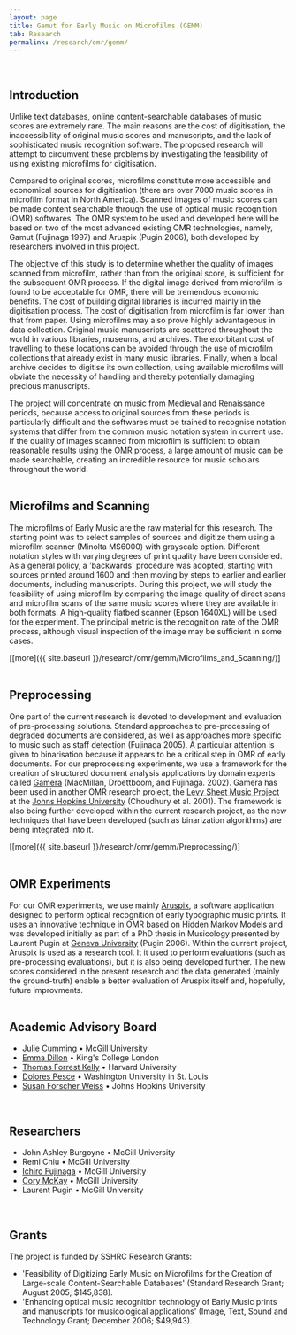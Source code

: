 ```yaml
---
layout: page
title: Gamut for Early Music on Microfilms (GEMM)
tab: Research
permalink: /research/omr/gemm/
---
```

<br>

## Introduction

Unlike text databases, online content-searchable databases of music scores are extremely rare. The main reasons are the cost of digitisation, the inaccessibility of original music scores and manuscripts, and the lack of sophisticated music recognition software. The proposed research will attempt to circumvent these problems by investigating the feasibility of using existing microfilms for digitisation.

Compared to original scores, microfilms constitute more accessible and economical sources for digitisation (there are over 7000 music scores in microfilm format in North America). Scanned images of music scores can be made content searchable through the use of optical music recognition (OMR) softwares. The OMR system to be used and developed here will be based on two of the most advanced existing OMR technologies, namely, Gamut (Fujinaga 1997) and Aruspix (Pugin 2006), both developed by researchers involved in this project.

The objective of this study is to determine whether the quality of images scanned from microfilm, rather than from the original score, is sufficient for the subsequent OMR process. If the digital image derived from microfilm is found to be acceptable for OMR, there will be tremendous economic benefits. The cost of building digital libraries is incurred mainly in the digitisation process. The cost of digitisation from microfilm is far lower than that from paper. Using microfilms may also prove highly advantageous in data collection. Original music manuscripts are scattered throughout the world in various libraries, museums, and archives. The exorbitant cost of travelling to these locations can be avoided through the use of microfilm collections that already exist in many music libraries. Finally, when a local archive decides to digitise its own collection, using available microfilms will obviate the necessity of handling and thereby potentially damaging precious manuscripts.

The project will concentrate on music from Medieval and Renaissance periods, because access to original sources from these periods is particularly difficult and the softwares must be trained to recognise notation systems that differ from the common music notation system in current use. If the quality of images scanned from microfilm is sufficient to obtain reasonable results using the OMR process, a large amount of music can be made searchable, creating an incredible resource for music scholars throughout the world.  
<br>

## Microfilms and Scanning

The microfilms of Early Music are the raw material for this research. The starting point was to select samples of sources and digitize them using a microfilm scanner (Minolta MS6000) with grayscale option. Different notation styles with varying degrees of print quality have been considered. As a general policy, a 'backwards' procedure was adopted, starting with sources printed around 1600 and then moving by steps to earlier and earlier documents, including manuscripts. During this project, we will study the feasibility of using microfilm by comparing the image quality of direct scans and microfilm scans of the same music scores where they are available in both formats. A high-quality flatbed scanner (Epson 1640XL) will be used for the experiment. The principal metric is the recognition rate of the OMR process, although visual inspection of the image may be sufficient in some cases.

[[more]({{ site.baseurl }}/research/omr/gemm/Microfilms_and_Scanning/)]  
<br>

## Preprocessing

One part of the current research is devoted to development and evaluation of pre-processing solutions. Standard approaches to pre-processing of degraded documents are considered, as well as approaches more specific to music such as staff detection (Fujinaga 2005). A particular attention is given to binarisation because it appears to be a critical step in OMR of early documents. For our preprocessing experiments, we use a framework for the creation of structured document analysis applications by domain experts called [Gamera](http://ldp.library.jhu.edu/projects/gamera/) (MacMillan, Droettboom, and Fujinaga. 2002). Gamera has been used in another OMR research project, the [Levy Sheet Music Project](http://levysheetmusic.mse.jhu.edu/) at the [Johns Hopkins University](http://jhu.edu/)
(Choudhury et al. 2001). The framework is also being further developed within the current research project, as the new techniques that have been developed (such as binarization algorithms) are being integrated into it.

[[more]({{ site.baseurl }}/research/omr/gemm/Preprocessing/)]  
<br>

## OMR Experiments

For our OMR experiments, we use mainly [Aruspix](http://www.aruspix.net/), a software application designed to perform optical recognition of early typographic music prints. It uses an innovative technique in OMR based on Hidden Markov Models and was developed initially as part of a PhD thesis in Musicology presented by Laurent Pugin at [Geneva University](http://www.unige.ch/) (Pugin 2006). Within the current project, Aruspix is used as a research tool. It it used to perform evaluations (such as pre-processing evaluations), but it is also being developed further. The new scores considered in the present research and the data generated (mainly the ground-truth) enable a better evaluation of Aruspix itself and, hopefully, future improvments.  
<br>

## Academic Advisory Board

* [Julie Cumming](http://www.mcgill.ca/music/about-us/bio/julie-e-cumming) • McGill University
* [Emma Dillon](http://www.kcl.ac.uk/artshums/depts/music/people/acad/dillon/index.aspx) • King's College London
* [Thomas Forrest Kelly](http://medieval.fas.harvard.edu/people/thomas-forrest-kelly) • Harvard University
* [Dolores Pesce](http://music.wustl.edu/people/pesce) • Washington University in St. Louis
* [Susan Forscher Weiss](http://www.peabody.jhu.edu/conservatory/faculty/Musicology/weiss/) • Johns Hopkins University  
<br>

## Researchers

* John Ashley Burgoyne • McGill University
* Remi Chiu • McGill University
* [Ichiro Fujinaga](http://www.music.mcgill.ca/~ich/) • McGill University
* [Cory McKay](http://www.music.mcgill.ca/~cmckay/) • McGill University
* Laurent Pugin • McGill University  
<br>

## Grants

The project is funded by SSHRC Research Grants:  

* 'Feasibility of Digitizing Early Music on Microfilms for the Creation of Large-scale Content-Searchable Databases' (Standard Research Grant; August 2005; $145,838).
* 'Enhancing optical music recognition technology of Early Music prints and manuscripts for musicological applications' (Image, Text, Sound and Technology Grant; December 2006; $49,943).  
